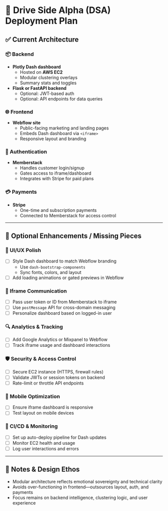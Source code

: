 # 🧠 Drive Side Alpha (DSA) Deployment Plan

## ✅ Current Architecture

### 📦 Backend
- **Plotly Dash dashboard**
  - Hosted on **AWS EC2**
  - Modular clustering overlays
  - Summary stats and toggles
- **Flask or FastAPI backend**
  - Optional: JWT-based auth
  - Optional: API endpoints for data queries

### 🌐 Frontend
- **Webflow site**
  - Public-facing marketing and landing pages
  - Embeds Dash dashboard via `<iframe>`
  - Responsive layout and branding

### 🔐 Authentication
- **Memberstack**
  - Handles customer login/signup
  - Gates access to iframe/dashboard
  - Integrates with Stripe for paid plans

### 💳 Payments
- **Stripe**
  - One-time and subscription payments
  - Connected to Memberstack for access control

---

## 🧩 Optional Enhancements / Missing Pieces

### 🎨 UI/UX Polish
- [ ] Style Dash dashboard to match Webflow branding
  - Use `dash-bootstrap-components`
  - Sync fonts, colors, and layout
- [ ] Add loading animations or gated previews in Webflow

### 🔁 Iframe Communication
- [ ] Pass user token or ID from Memberstack to iframe
- [ ] Use `postMessage` API for cross-domain messaging
- [ ] Personalize dashboard based on logged-in user

### 🔍 Analytics & Tracking
- [ ] Add Google Analytics or Mixpanel to Webflow
- [ ] Track iframe usage and dashboard interactions

### 🛡️ Security & Access Control
- [ ] Secure EC2 instance (HTTPS, firewall rules)
- [ ] Validate JWTs or session tokens on backend
- [ ] Rate-limit or throttle API endpoints

### 📱 Mobile Optimization
- [ ] Ensure iframe dashboard is responsive
- [ ] Test layout on mobile devices

### 🧪 CI/CD & Monitoring
- [ ] Set up auto-deploy pipeline for Dash updates
- [ ] Monitor EC2 health and usage
- [ ] Log user interactions and errors

---

## 🧠 Notes & Design Ethos
- Modular architecture reflects emotional sovereignty and technical clarity
- Avoids over-functioning in frontend—outsources layout, auth, and payments
- Focus remains on backend intelligence, clustering logic, and user experience
